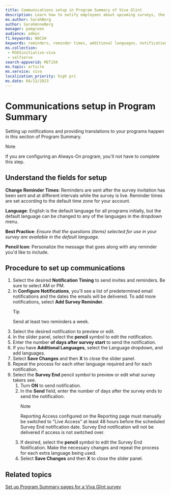 ```yaml
---
title: Communications setup in Program Summary of Viva Glint
description: Learn how to notify employees about upcoming surveys, the window for taking a survey, and providing the survey in their preferred language is key.
ms.author: SarahBerg
author: SarahAnneBerg
manager: pamgreen
audience: admin
f1.keywords: NOCSH
keywords: reminders, reminder times, additional languages, notifications 
ms.collection: 
 - M365initiative-viva
 - selfserve
search-appverid: MET150
ms.topic: article
ms.service: viva
localization_priority: high pri
ms.date: 04/13/2023
---
```


# Communications setup in Program Summary

Setting up notifications and providing translations to your programs happen in this section of Program Summary.

>[!NOTE]
> If you are configuring an Always-On program, you'll not have to complete this step.

## Understand the fields for setup

**Change Reminder Times**: Reminders are sent after the survey invitation has been sent and at different intervals while the survey is live. Reminder times are set according to the default time zone for your account.

**Language**: English is the default language for all programs initially, but the default language can be changed to any of the languages in the dropdown menu.

**Best Practice**: _Ensure that the questions (items) selected for use in your survey are available in the default language._

**Pencil Icon**: Personalize the message that goes along with any reminder you'd like to include.

## Procedure to set up communications

1. Select the desired **Notification Timing** to send invites and reminders. Be sure to select AM or PM.
2. In **Configure Notifications**, you'll see a list of predetermined email notifications and the dates the emails will be delivered. To add more notifications, select **Add Survey Reminder**.
   >[!TIP]
   > Send at least two reminders a week.
3. Select the desired notification to preview or edit.
4. In the slider panel, select the **pencil** symbol to edit the notification.
5. Enter the number **of days after survey start** to send the notification.
6. If you have **Additional Languages**, select the Language dropdown, and add languages.
7. Select **Save Changes** and then **X** to close the slider panel.
8. Repeat the process for each other language required and for each notification.
9. Select the **Survey End** pencil symbol to preview or edit what survey takers see.
   1. Turn **ON** to send notification.
   2. In the **Send** field, enter the number of days after the survey ends to send the notification.
       >[!NOTE]
       >Reporting Access configured on the Reporting page must manually be switched to "Live Access" at least 48 hours before the scheduled Survey End notification date. Survey End notification will not be delivered if access is not switched over.
   3. If desired, select the **pencil** symbol to edit the Survey End Notification. Make the necessary changes and repeat the process for each extra language being used.
   4. Select **Save Changes** and then **X** to close the slider panel.

## Related topics

[Set up Program Summary pages for a Viva Glint survey](program-summary-overview.md)